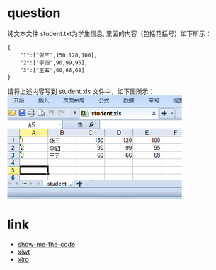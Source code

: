 # question
纯文本文件 student.txt为学生信息, 里面的内容（包括花括号）如下所示：
```
{
	"1":["张三",150,120,100],
	"2":["李四",90,99,95],
	"3":["王五",60,66,68]
}
```
请将上述内容写到 student.xls 文件中，如下图所示：
![](img.jpg)

# link
- [show-me-the-code](https://github.com/Yixiaohan/show-me-the-code)
- [xlwt](https://github.com/python-excel/xlwt/)
- [xlrd](https://github.com/python-excel/xlrd)
